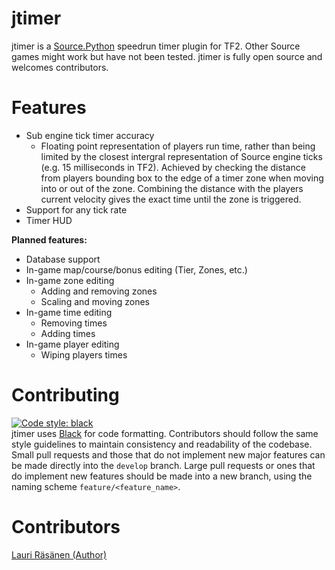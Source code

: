 # jtimer
jtimer is a [Source.Python](https://github.com/Source-Python-Dev-Team/Source.Python) speedrun timer plugin for TF2. Other Source games might work but have not been tested. jtimer is fully open source and welcomes contributors.

# Features
  - Sub engine tick timer accuracy
    - Floating point representation of players run time, rather than being limited by the closest intergral representation of Source engine ticks (e.g. 15 milliseconds in TF2). Achieved by checking the distance from players bounding box to the edge of a timer zone when moving into or out of the zone. Combining the distance with the players current velocity gives the exact time until the zone is triggered. 
  - Support for any tick rate
  - Timer HUD
  
**Planned features:**
  - Database support
  - In-game map/course/bonus editing (Tier, Zones, etc.)
  - In-game zone editing
    - Adding and removing zones
    - Scaling and moving zones
  - In-game time editing
    - Removing times
    - Adding times
  - In-game player editing
    - Wiping players times  

# Contributing
[![Code style: black](https://img.shields.io/badge/code%20style-black-000000.svg)](https://github.com/ambv/black)  
jtimer uses [Black](https://github.com/ambv/black) for code formatting. Contributors should follow the same style guidelines to maintain consistency and readability of the codebase. Small pull requests and those that do not implement new major features can be made directly into the `develop` branch. Large pull requests or ones that do implement new features should be made into a new branch, using the naming scheme `feature/<feature_name>`.

# Contributors
[Lauri Räsänen (Author)](https://github.com/laurirasanen)
